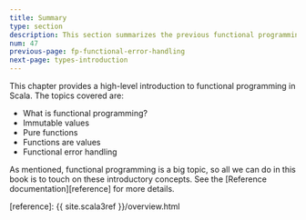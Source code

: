 ```yaml
---
title: Summary
type: section
description: This section summarizes the previous functional programming sections.
num: 47
previous-page: fp-functional-error-handling
next-page: types-introduction
---
```



This chapter provides a high-level introduction to functional programming in Scala.
The topics covered are:

- What is functional programming?
- Immutable values
- Pure functions
- Functions are values
- Functional error handling

As mentioned, functional programming is a big topic, so all we can do in this book is to touch on these introductory concepts.
See the [Reference documentation][reference] for more details.



[reference]: {{ site.scala3ref }}/overview.html

